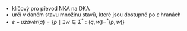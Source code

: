 - klíčový pro převod NKA na DKA
- určí v daném stavu množinu stavů, které jsou dostupné po $\varepsilon$ hranách 
- $\varepsilon-uzávěr(q) = \{p \mid \exists w \in \Sigma^* : (q,w) \vdash^* (p,w)\}$